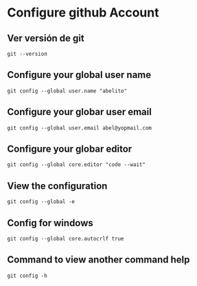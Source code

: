 # Configure github Account
## Ver versión de git
```
git --version
```
## Configure your global user name
```
git config --global user.name "abelito"
```
## Configure your globar user email
```
git config --global user.email abel@yopmail.com
```
## Configure your globar editor
```
git config --global core.editor "code --wait"
```
## View the configuration
```
git config --global -e
```
## Config for windows
```
git config --global core.autocrlf true
```
## Command to view another command help
```
git config -h
```
